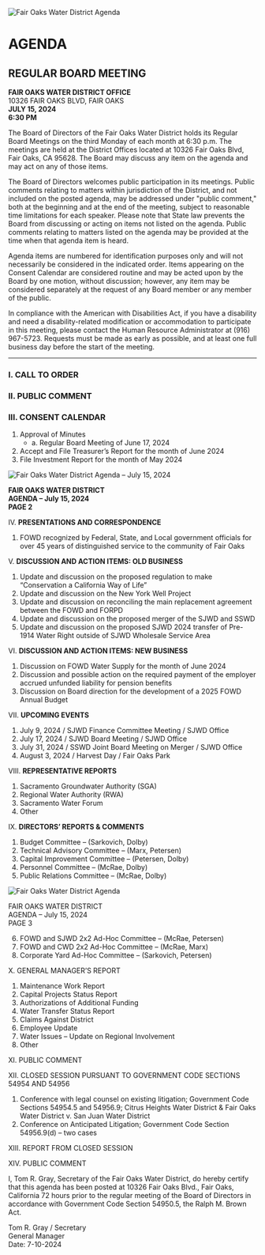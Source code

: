 <!-- Page 1 -->
![Fair Oaks Water District Agenda](https://example.com/image.png)

# AGENDA
## REGULAR BOARD MEETING

**FAIR OAKS WATER DISTRICT OFFICE**  
10326 FAIR OAKS BLVD, FAIR OAKS  
**JULY 15, 2024**  
**6:30 PM**

The Board of Directors of the Fair Oaks Water District holds its Regular Board Meetings on the third Monday of each month at 6:30 p.m. The meetings are held at the District Offices located at 10326 Fair Oaks Blvd, Fair Oaks, CA 95628. The Board may discuss any item on the agenda and may act on any of those items.

The Board of Directors welcomes public participation in its meetings. Public comments relating to matters within jurisdiction of the District, and not included on the posted agenda, may be addressed under "public comment," both at the beginning and at the end of the meeting, subject to reasonable time limitations for each speaker. Please note that State law prevents the Board from discussing or acting on items not listed on the agenda. Public comments relating to matters listed on the agenda may be provided at the time when that agenda item is heard.

Agenda items are numbered for identification purposes only and will not necessarily be considered in the indicated order. Items appearing on the Consent Calendar are considered routine and may be acted upon by the Board by one motion, without discussion; however, any item may be considered separately at the request of any Board member or any member of the public.

In compliance with the American with Disabilities Act, if you have a disability and need a disability-related modification or accommodation to participate in this meeting, please contact the Human Resource Administrator at (916) 967-5723. Requests must be made as early as possible, and at least one full business day before the start of the meeting.

---

### I. CALL TO ORDER

### II. PUBLIC COMMENT

### III. CONSENT CALENDAR
1. Approval of Minutes
   - a. Regular Board Meeting of June 17, 2024
2. Accept and File Treasurer’s Report for the month of June 2024
3. File Investment Report for the month of May 2024
<!-- Page 2 -->
![Fair Oaks Water District Agenda – July 15, 2024](attachment://image.png)

**FAIR OAKS WATER DISTRICT**  
**AGENDA – July 15, 2024**  
**PAGE 2**

IV. **PRESENTATIONS AND CORRESPONDENCE**  
1. FOWD recognized by Federal, State, and Local government officials for over 45 years of distinguished service to the community of Fair Oaks  

V. **DISCUSSION AND ACTION ITEMS: OLD BUSINESS**  
1. Update and discussion on the proposed regulation to make “Conservation a California Way of Life”  
2. Update and discussion on the New York Well Project  
3. Update and discussion on reconciling the main replacement agreement between the FOWD and FORPD  
4. Update and discussion on the proposed merger of the SJWD and SSWD  
5. Update and discussion on the proposed SJWD 2024 transfer of Pre-1914 Water Right outside of SJWD Wholesale Service Area  

VI. **DISCUSSION AND ACTION ITEMS: NEW BUSINESS**  
1. Discussion on FOWD Water Supply for the month of June 2024  
2. Discussion and possible action on the required payment of the employer accrued unfunded liability for pension benefits  
3. Discussion on Board direction for the development of a 2025 FOWD Annual Budget  

VII. **UPCOMING EVENTS**  
1. July 9, 2024 / SJWD Finance Committee Meeting / SJWD Office  
2. July 17, 2024 / SJWD Board Meeting / SJWD Office  
3. July 31, 2024 / SSWD Joint Board Meeting on Merger / SJWD Office  
4. August 3, 2024 / Harvest Day / Fair Oaks Park  

VIII. **REPRESENTATIVE REPORTS**  
1. Sacramento Groundwater Authority (SGA)  
2. Regional Water Authority (RWA)  
3. Sacramento Water Forum  
4. Other  

IX. **DIRECTORS’ REPORTS & COMMENTS**  
1. Budget Committee – (Sarkovich, Dolby)  
2. Technical Advisory Committee – (Marx, Petersen)  
3. Capital Improvement Committee – (Petersen, Dolby)  
4. Personnel Committee – (McRae, Dolby)  
5. Public Relations Committee – (McRae, Dolby)  
<!-- Page 3 -->
![Fair Oaks Water District Agenda](https://via.placeholder.com/768x987.png?text=Fair+Oaks+Water+District+Agenda)

FAIR OAKS WATER DISTRICT  
AGENDA – July 15, 2024  
PAGE 3  

6. FOWD and SJWD 2x2 Ad-Hoc Committee – (McRae, Petersen)  
7. FOWD and CWD 2x2 Ad-Hoc Committee – (McRae, Marx)  
8. Corporate Yard Ad-Hoc Committee – (Sarkovich, Petersen)  

X. GENERAL MANAGER’S REPORT  
1. Maintenance Work Report  
2. Capital Projects Status Report  
3. Authorizations of Additional Funding  
4. Water Transfer Status Report  
5. Claims Against District  
6. Employee Update  
7. Water Issues – Update on Regional Involvement  
8. Other  

XI. PUBLIC COMMENT  

XII. CLOSED SESSION PURSUANT TO GOVERNMENT CODE SECTIONS 54954 AND 54956  
1. Conference with legal counsel on existing litigation; Government Code Sections 54954.5 and 54956.9; Citrus Heights Water District & Fair Oaks Water District v. San Juan Water District  
2. Conference on Anticipated Litigation; Government Code Section 54956.9(d) – two cases  

XIII. REPORT FROM CLOSED SESSION  

XIV. PUBLIC COMMENT  

I, Tom R. Gray, Secretary of the Fair Oaks Water District, do hereby certify that this agenda has been posted at 10326 Fair Oaks Blvd., Fair Oaks, California 72 hours prior to the regular meeting of the Board of Directors in accordance with Government Code Section 54950.5, the Ralph M. Brown Act.  

Tom R. Gray / Secretary  
General Manager  
Date: 7-10-2024  
